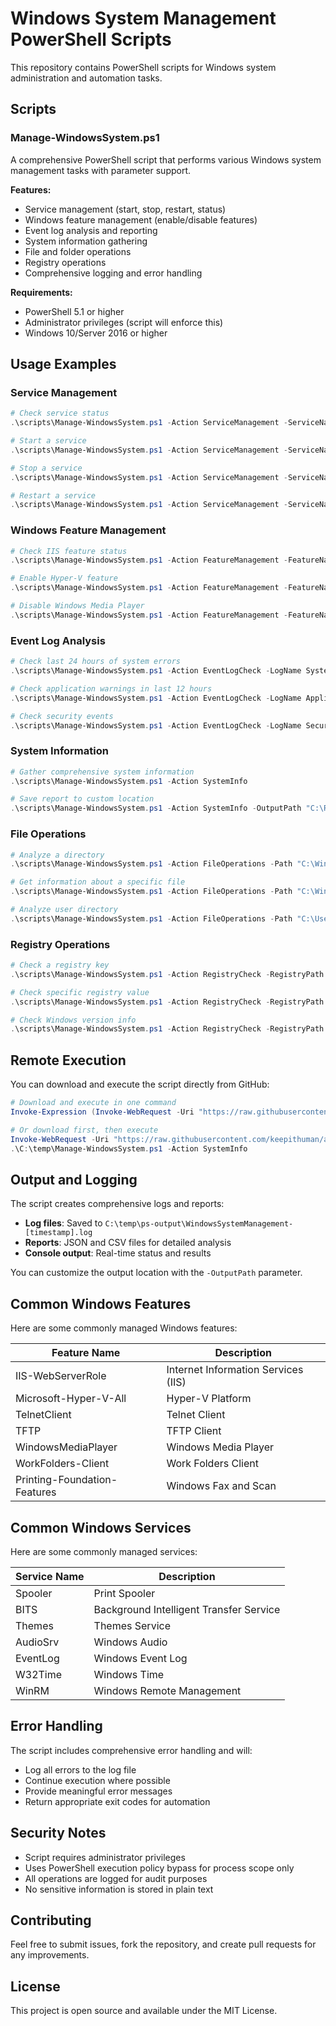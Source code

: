 # Windows System Management PowerShell Scripts

This repository contains PowerShell scripts for Windows system administration and automation tasks.

## Scripts

### Manage-WindowsSystem.ps1

A comprehensive PowerShell script that performs various Windows system management tasks with parameter support.

**Features:**
- Service management (start, stop, restart, status)
- Windows feature management (enable/disable features)
- Event log analysis and reporting
- System information gathering
- File and folder operations
- Registry operations
- Comprehensive logging and error handling

**Requirements:**
- PowerShell 5.1 or higher
- Administrator privileges (script will enforce this)
- Windows 10/Server 2016 or higher

## Usage Examples

### Service Management
```powershell
# Check service status
.\scripts\Manage-WindowsSystem.ps1 -Action ServiceManagement -ServiceName "Spooler" -ServiceAction Status

# Start a service
.\scripts\Manage-WindowsSystem.ps1 -Action ServiceManagement -ServiceName "Spooler" -ServiceAction Start

# Stop a service
.\scripts\Manage-WindowsSystem.ps1 -Action ServiceManagement -ServiceName "Spooler" -ServiceAction Stop

# Restart a service
.\scripts\Manage-WindowsSystem.ps1 -Action ServiceManagement -ServiceName "Spooler" -ServiceAction Restart
```

### Windows Feature Management
```powershell
# Check IIS feature status
.\scripts\Manage-WindowsSystem.ps1 -Action FeatureManagement -FeatureName "IIS-WebServerRole" -FeatureAction Status

# Enable Hyper-V feature
.\scripts\Manage-WindowsSystem.ps1 -Action FeatureManagement -FeatureName "Microsoft-Hyper-V-All" -FeatureAction Enable

# Disable Windows Media Player
.\scripts\Manage-WindowsSystem.ps1 -Action FeatureManagement -FeatureName "WindowsMediaPlayer" -FeatureAction Disable
```

### Event Log Analysis
```powershell
# Check last 24 hours of system errors
.\scripts\Manage-WindowsSystem.ps1 -Action EventLogCheck -LogName System -EventLevel Error -Hours 24

# Check application warnings in last 12 hours
.\scripts\Manage-WindowsSystem.ps1 -Action EventLogCheck -LogName Application -EventLevel Warning -Hours 12

# Check security events
.\scripts\Manage-WindowsSystem.ps1 -Action EventLogCheck -LogName Security -EventLevel Information -Hours 6
```

### System Information
```powershell
# Gather comprehensive system information
.\scripts\Manage-WindowsSystem.ps1 -Action SystemInfo

# Save report to custom location
.\scripts\Manage-WindowsSystem.ps1 -Action SystemInfo -OutputPath "C:\Reports"
```

### File Operations
```powershell
# Analyze a directory
.\scripts\Manage-WindowsSystem.ps1 -Action FileOperations -Path "C:\Windows\System32"

# Get information about a specific file
.\scripts\Manage-WindowsSystem.ps1 -Action FileOperations -Path "C:\Windows\System32\notepad.exe"

# Analyze user directory
.\scripts\Manage-WindowsSystem.ps1 -Action FileOperations -Path "C:\Users\$env:USERNAME\Documents"
```

### Registry Operations
```powershell
# Check a registry key
.\scripts\Manage-WindowsSystem.ps1 -Action RegistryCheck -RegistryPath "HKLM:\SOFTWARE\Microsoft\Windows\CurrentVersion"

# Check specific registry value
.\scripts\Manage-WindowsSystem.ps1 -Action RegistryCheck -RegistryPath "HKLM:\SOFTWARE\Microsoft\Windows\CurrentVersion" -RegistryValue "ProgramFilesDir"

# Check Windows version info
.\scripts\Manage-WindowsSystem.ps1 -Action RegistryCheck -RegistryPath "HKLM:\SOFTWARE\Microsoft\Windows NT\CurrentVersion" -RegistryValue "ProductName"
```

## Remote Execution

You can download and execute the script directly from GitHub:

```powershell
# Download and execute in one command
Invoke-Expression (Invoke-WebRequest -Uri "https://raw.githubusercontent.com/keepithuman/ansible-powershell-automation/main/scripts/Manage-WindowsSystem.ps1" -UseBasicParsing).Content

# Or download first, then execute
Invoke-WebRequest -Uri "https://raw.githubusercontent.com/keepithuman/ansible-powershell-automation/main/scripts/Manage-WindowsSystem.ps1" -OutFile "C:\temp\Manage-WindowsSystem.ps1"
.\C:\temp\Manage-WindowsSystem.ps1 -Action SystemInfo
```

## Output and Logging

The script creates comprehensive logs and reports:

- **Log files**: Saved to `C:\temp\ps-output\WindowsSystemManagement-[timestamp].log`
- **Reports**: JSON and CSV files for detailed analysis
- **Console output**: Real-time status and results

You can customize the output location with the `-OutputPath` parameter.

## Common Windows Features

Here are some commonly managed Windows features:

| Feature Name | Description |
|--------------|-------------|
| IIS-WebServerRole | Internet Information Services (IIS) |
| Microsoft-Hyper-V-All | Hyper-V Platform |
| TelnetClient | Telnet Client |
| TFTP | TFTP Client |
| WindowsMediaPlayer | Windows Media Player |
| WorkFolders-Client | Work Folders Client |
| Printing-Foundation-Features | Windows Fax and Scan |

## Common Windows Services

Here are some commonly managed services:

| Service Name | Description |
|--------------|-------------|
| Spooler | Print Spooler |
| BITS | Background Intelligent Transfer Service |
| Themes | Themes Service |
| AudioSrv | Windows Audio |
| EventLog | Windows Event Log |
| W32Time | Windows Time |
| WinRM | Windows Remote Management |

## Error Handling

The script includes comprehensive error handling and will:
- Log all errors to the log file
- Continue execution where possible
- Provide meaningful error messages
- Return appropriate exit codes for automation

## Security Notes

- Script requires administrator privileges
- Uses PowerShell execution policy bypass for process scope only
- All operations are logged for audit purposes
- No sensitive information is stored in plain text

## Contributing

Feel free to submit issues, fork the repository, and create pull requests for any improvements.

## License

This project is open source and available under the MIT License.